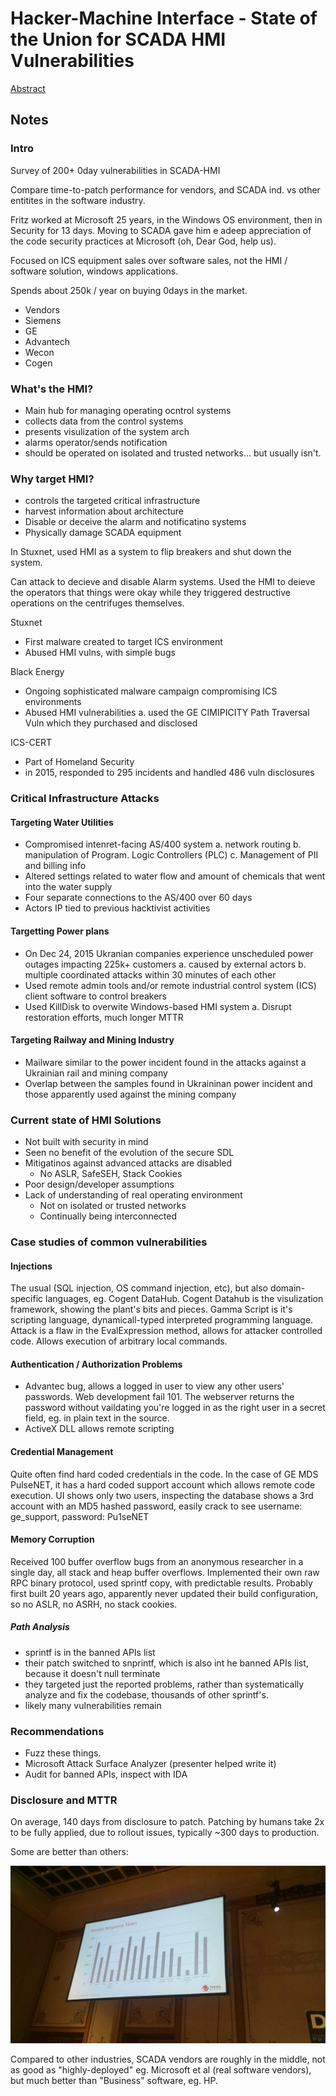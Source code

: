 # Hacker-Machine Interface - State of the Union for SCADA HMI Vulnerabilities

[Abstract](https://www.defcon.org/html/defcon-24/dc-24-speakers.html#Gorenc)

## Notes
### Intro
Survey of 200+ 0day vulnerabilities in SCADA-HMI

Compare time-to-patch performance for vendors, and SCADA ind. vs other entitites in the software industry.

Fritz worked at Microsoft 25 years, in the Windows OS environment, then in Security for 13 days.  Moving to SCADA gave him e adeep appreciation of the code security practices at Microsoft (oh, Dear God, help us).

Focused on ICS equipment sales over software sales, not the HMI / software solution, windows applications.

Spends about 250k / year on buying 0days in the market.

* Vendors
* Siemens
* GE
* Advantech
* Wecon
* Cogen

### What's the HMI?
* Main hub for managing operating ocntrol systems
* collects data from the control systems
* presents visulization of the system arch
* alarms operator/sends notification
* should be operated on isolated and trusted networks... but usually isn't.

### Why target HMI?
* controls the targeted critical infrastructure
* harvest information about architecture
* Disable or deceive the alarm and notificatino systems
* Physically damage SCADA equipment

In Stuxnet, used HMI as a system to flip breakers and shut down the system.

Can attack to decieve and disable Alarm systems.  Used the HMI to deieve the operators that things were okay while they triggered destructive operations on the centrifuges themselves.

Stuxnet
   * First malware created to target ICS environment
   * Abused HMI vulns, with simple bugs

Black Energy
   * Ongoing sophisticated malware campaign compromising ICS environments
   * Abused HMI vulnerabilities
     a. used the GE CIMIPICITY Path Traversal Vuln which they purchased and disclosed

ICS-CERT
* Part of Homeland Security
* in 2015, responded to 295 incidents and handled 486 vuln disclosures

### Critical Infrastructure Attacks
#### Targeting Water Utilities
* Compromised intenret-facing AS/400 system
   a. network routing
   b. manipulation of Program. Logic Controllers (PLC)
   c. Management of PII and billing info
* Altered settings related to water flow and amount of chemicals that went into the water supply
* Four separate connections to the AS/400 over 60 days
* Actors IP tied to previous hacktivist activities

#### Targetting Power plans
* On Dec 24, 2015 Ukranian companies experience unscheduled power outages impacting 225k+ customers
   a. caused by external actors
   b. multiple coordinated attacks within 30 minutes of each other
* Used remote admin tools and/or remote industrial control system (ICS) client software to control breakers
* Used KillDisk to overwite Windows-based HMI system
   a. Disrupt restoration efforts, much longer MTTR

#### Targeting Railway and Mining Industry
* Mailware similar to the power incident found in the attacks against a Ukrainian rail and mining company
* Overlap between the samples found in Ukraininan power incident and those apparently used against the mining company

### Current state of HMI Solutions
* Not built with security in mind
* Seen no benefit of the evolution of the secure SDL
* Mitigatinos against advanced attacks are disabled
   * No ASLR, SafeSEH, Stack Cookies
* Poor design/developer assumptions
* Lack of understanding of real operating environment
   * Not on isolated or trusted networks
   * Continually being interconnected

### Case studies of common vulnerabilities
#### Injections
The usual (SQL injection, OS command injection, etc), but also domain-specific languages, eg. Cogent DataHub.
Cogent Datahub is the visulization framework, showing the plant's bits and pieces.
Gamma Script is it's scripting language, dynamicall-typed interpreted programming language.
Attack is a flaw in the EvalExpression method, allows for attacker controlled code.
Allows execution of arbitrary local commands.

#### Authentication / Authorization Problems
* Advantec bug, allows a logged in user to view any other users' passwords.  Web development fail 101.  The webserver returns the password without vaildating you're logged in as the right user in a secret field, eg. in plain text in the source.
* ActiveX DLL allows remote scripting

#### Credential Management
Quite often find hard coded credentials in the code.  In the case of GE MDS PulseNET, it has a hard coded support account which allows remote code execution.  UI shows only two users, inspecting the database shows a 3rd account with an MD5 hashed password, easily crack to see username: ge\_support, password: Pu1seNET

#### Memory Corruption
Received 100 buffer overflow bugs from an anonymous researcher in a single day, all stack and heap buffer overflows.
Implemented their own raw RPC binary protocol, used sprintf copy, with predictable results.
Probably first built 20 years ago, apparently never updated their build configuration, so no ASLR, no ASRH, no stack cookies.

##### Path Analysis
* sprintf is in the banned APIs list
* their patch switched to snprintf, which is also int he banned APIs list, because it doesn't null terminate
* they targeted just the reported problems, rather than systematically analyze and fix the codebase, thousands of other sprintf's.
* likely many vulnerabilities remain

### Recommendations
* Fuzz these things.
* Microsoft Attack Surface Analyzer (presenter helped write it)
* Audit for banned APIs, inspect with IDA

### Disclosure and MTTR
On average, 140 days from disclosure to patch.  Patching by humans take 2x to be fully applied, due to rollout issues, typically ~300 days to production.

Some are better than others:

![vendor security response performance](../images/SecurityResponsePerformance.jpg)

Compared to other industries, SCADA vendors are roughly in the middle, not as good as "highly-deployed" eg. Microsoft et al (real software vendors), but much better than "Business" software, eg. HP.
